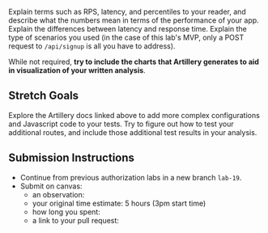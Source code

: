 Explain terms such as RPS, latency, and percentiles to your reader, and describe what the numbers mean in terms of the performance of your app. Explain the differences between latency and response time. Explain the type of scenarios you used (in the case of this lab's MVP, only a POST request to `/api/signup` is all you have to address). 

While not required, **try to include the charts that Artillery generates to aid in visualization of your written analysis**. 

## Stretch Goals
Explore the Artillery docs linked above to add more complex configurations and Javascript code to your tests. Try to figure out how to test your additional routes, and include those additional test results in your analysis. 

## Submission Instructions
* Continue from previous authorization labs in a new branch `lab-19`.
* Submit on canvas: 
  * an observation: 
  * your original time estimate: 5 hours (3pm start time)
  * how long you spent: 
  * a link to your pull request: 

